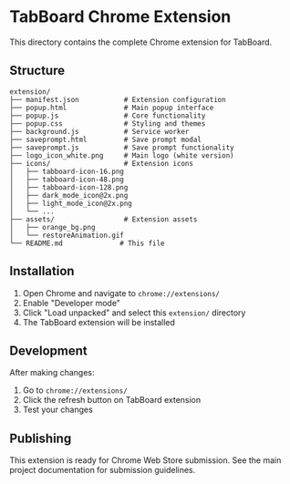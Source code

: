 # TabBoard Chrome Extension

This directory contains the complete Chrome extension for TabBoard.

## Structure

```
extension/
├── manifest.json           # Extension configuration
├── popup.html              # Main popup interface
├── popup.js                # Core functionality
├── popup.css               # Styling and themes
├── background.js           # Service worker
├── saveprompt.html         # Save prompt modal
├── saveprompt.js           # Save prompt functionality
├── logo_icon_white.png     # Main logo (white version)
├── icons/                  # Extension icons
│   ├── tabboard-icon-16.png
│   ├── tabboard-icon-48.png
│   ├── tabboard-icon-128.png
│   ├── dark_mode_icon@2x.png
│   ├── light_mode_icon@2x.png
│   └── ...
├── assets/                 # Extension assets
│   ├── orange_bg.png
│   └── restoreAnimation.gif
└── README.md              # This file
```

## Installation

1. Open Chrome and navigate to `chrome://extensions/`
2. Enable "Developer mode" 
3. Click "Load unpacked" and select this `extension/` directory
4. The TabBoard extension will be installed

## Development

After making changes:
1. Go to `chrome://extensions/`
2. Click the refresh button on TabBoard extension
3. Test your changes

## Publishing

This extension is ready for Chrome Web Store submission. See the main project documentation for submission guidelines. 
